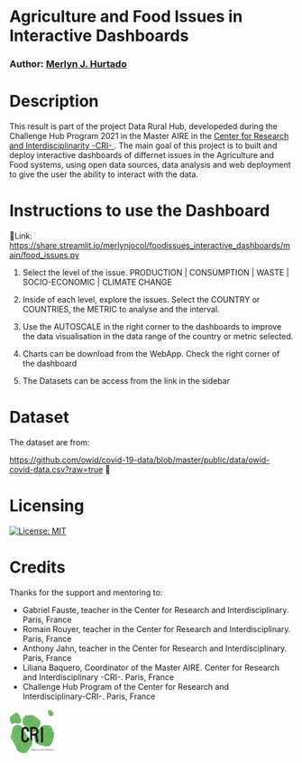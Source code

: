 # Agriculture and Food Issues in Interactive Dashboards
### **Author:** [Merlyn J. Hurtado](https://github.com/merlynjocol)

# Description

This result is part of the project Data Rural Hub, developeded during the Challenge Hub Program 2021 in the Master AIRE in the [Center for Research and Interdisciplinarity -CRI- ](https://cri-paris.org/en).
The main goal of this project is to built and deploy interactive dashboards of differnet issues in the Agriculture and Food systems, using open data sources, data analysis and  web deployment to give the user the ability to interact with the data. 

# Instructions to use the Dashboard

🔴Link:  https://share.streamlit.io/merlynjocol/foodissues_interactive_dashboards/main/food_issues.py

1. Select the level of the issue. PRODUCTION | CONSUMPTION | WASTE | SOCIO-ECONOMIC | CLIMATE CHANGE 

2. Inside of each level, explore the issues. Select the COUNTRY or COUNTRIES, the METRIC to analyse and the interval.

4. Use the AUTOSCALE in the right corner to the dashboards to improve the data visualisation in the data range of the country or metric selected. 

3.  Charts can be download from the WebApp. Check the right corner of the dashboard


5.  The Datasets can be access from the link in the sidebar 

# Dataset 
 The dataset are from: 
 
 https://github.com/owid/covid-19-data/blob/master/public/data/owid-covid-data.csv?raw=true     🔴
 
 # Licensing

[![License: MIT](https://img.shields.io/badge/License-MIT-yellow.svg)](https://opensource.org/licenses/MIT)

# Credits
Thanks for the support and mentoring to: 
* Gabriel Fauste, teacher in the Center for Research and Interdisciplinary. Paris, France 
* Romain Rouyer, teacher in the Center for Research and Interdisciplinary. Paris, France 
* Anthony Jahn, teacher in the Center for Research and Interdisciplinary. Paris, France 
* Liliana Baquero, Coordinator of the Master AIRE. Center for Research and Interdisciplinary -CRI-. Paris, France 
* Challenge Hub Program of the Center for Research and Interdisciplinary-CRI-.  Paris, France 

<img src="https://github.com/merlynjocol/AgeGuess-Data-Analysis--Gender-Ethnic-analysis-in-age-guessing/blob/main/logoCRI.jpg" width="80" height="80">


